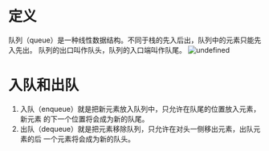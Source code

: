 # 定义
队列（queue）是一种线性数据结构。不同于栈的先入后出，队列中的元素只能先入先出。
队列的出口叫作队头，队列的入口端叫作队尾。
![undefined](http://ww1.sinaimg.cn/large/006Vpl27gy1g9jvgopn6pj30xc09xaa0.jpg)

# 入队和出队
1. 入队（enqueue）就是把新元素放入队列中，只允许在队尾的位置放入元素，新元素
的下一个位置将会成为新的队尾。
2. 出队（dequeue）就是把元素移除队列，只允许在对头一侧移出元素，出队元素的后
一个元素将会成为新的队头。

